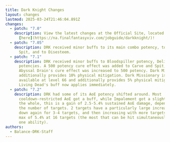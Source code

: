 ```yaml
---
title: Dark Knight Changes
layout: changes
lastmod: 2025-03-24T21:46:04.891Z
changes:
  - patch: "7.0"
    description: View the latest changes at the Official Site, located
      [here](https://na.finalfantasyxiv.com/jobguide/darkknight/)!
  - patch: "7.05"
    description: DRK received minor buffs to its main combo potency, to Carve and
      Spit, and to Disesteem.
  - patch: "7.1"
    description: DRK received minor buffs to Bloodspiller potency, Delirium combo
      potencies. A 500 potency cure effect was added to Carve and Spit, and
      Abyssal Drain's cure effect was increased to 500 potency. Dark Mind now
      additionally provides 10% physical mitigation. Dark Missionary is now
      available at level 66 and additionally provides 5% physical mitigation.
      Living Dead's buff now applies immediately.
  - patch: "7.2"
    description: DRK had some of its AoE potency shifted around. Most
      cooldown-restricted AoE got a buff, while Impalement got a slight nerf. On
      the whole, this is a gain of 2.5-5.4% sustained AoE damage, depending on
      the number of targets. 2 targets have a particularly large increase, going
      down again for 3-4 targets, and then increasing with more targets up to a
      max of 5.4% at 16 targets (the most that can be hit simultaneously with
      one ability).
authors:
  - Balance-DRK-Staff
---
```

